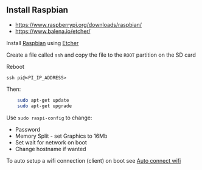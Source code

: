 ## Install Raspbian
* https://www.raspberrypi.org/downloads/raspbian/
* https://www.balena.io/etcher/

Install [Raspbian](https://www.raspberrypi.org/downloads/raspbian/) using [Etcher](https://www.balena.io/etcher/)

Create a file called `ssh` and copy the file to the `ROOT` partition on the SD card

Reboot

`ssh pi@<PI_IP_ADDRESS>`

Then:

```sh
    sudo apt-get update
    sudo apt-get upgrade
```

Use `sudo raspi-config` to change:
* Password
* Memory Split - set Graphics to 16Mb
* Set wait for network on boot
* Change hostname if wanted

To auto setup a wifi connection (client) on boot see [Auto connect wifi](./doc/pi-zero/auto_connect_wifi.md)
